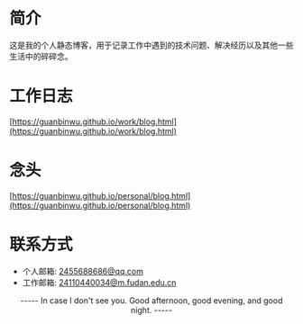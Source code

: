 # 简介
这是我的个人静态博客，用于记录工作中遇到的技术问题、解决经历以及其他一些生活中的碎碎念。
# 工作日志
[https://guanbinwu.github.io/work/blog.html](https://guanbinwu.github.io/work/blog.html)
# 念头
[https://guanbinwu.github.io/personal/blog.html](https://guanbinwu.github.io/personal/blog.html)
# 联系方式
- 个人邮箱: 2455688686@qq.com
- 工作邮箱: 24110440034@m.fudan.edu.cn
<center>----- In case I don't see you. Good afternoon, good evening, and good night. -----</center>
